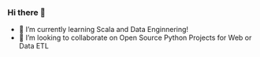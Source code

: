 ### Hi there 👋

- 🌱 I’m currently learning Scala and Data Enginnering!
- 👯 I’m looking to collaborate on Open Source Python Projects for Web or Data ETL
<!--
**V-Tomanik/V-Tomanik** is a ✨ _special_ ✨ repository because its `README.md` (this file) appears on your GitHub profile.

Here are some ideas to get you started:

- 🔭 I’m currently working on ...
- 🌱 I’m currently learning ...
- 👯 I’m looking to collaborate on ...
- 🤔 I’m looking for help with ...
- 💬 Ask me about ...
- 📫 How to reach me: ...
- 😄 Pronouns: ...
- ⚡ Fun fact: ...
-->
